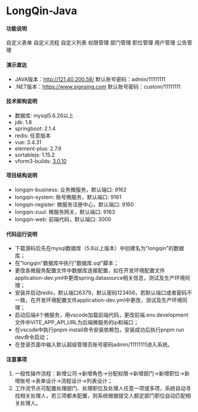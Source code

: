 # LongQin-Java

#### 功能说明
自定义表单 自定义流程 自定义列表 权限管理 部门管理 职位管理 用户管理 公告管理

#### 演示直达
- JAVA版本：http://121.40.200.58/
默认账号密码：admin/11111111
- .NET版本：https://www.signsing.com
默认账号密码：custom/11111111

#### 技术架构说明
- 数据库: mysql5.6.26以上
- jdk: 1.8
- springboot: 2.1.4
- redis: 任意版本
- vue: 3.4.31
- element-plus: 2.7.6
- sortablejs: 1.15.2
- vform3-builds: <a href="https://www.vform666.com/" target="_blank">3.0.10</a>

#### 项目结构说明
- longqin-business: 业务微服务，默认端口: 9162
- longqin-system: 账号微服务，默认端口: 9161
- longqin-register: 微服务注册中心，默认端口: 9160
- longqin-zuul: 微服务网关，默认端口: 9163
- longqin-web: 前端代码，默认端口: 3000

#### 代码运行说明

- 下载源码后先在mysql数据库（5.6以上版本）中创建名为"longqin"的数据库；
- 在"longqin"数据库中执行"数据库.sql"脚本；
- 更改各微服务配置文件中数据库连接配置，如在开发环境配置文件application-dev.yml中更改spring.datasource相关信息，测试及生产环境同理；
- 安装并启动redis，默认端口6379，默认密码123456，若默认端口或者密码不一致，在开发环境配置文件application-dev.yml中更改，测试及生产环境同理；
- 启动后端4个微服务，用vscode加载前端代码，更改前端.env.development文件中VITE_APP_API_URL为后端微服务的ip和端口；
- 在vscode中执行pnpm install命令安装依赖包，安装成功后执行pnpm run dev命令启动；
- 在登录页面中输入默认超级管理员账号密码admin/11111111进入系统。

#### 注意事项

1.  一般性操作流程：新增公司->新增角色->分配权限->新增部门->新增职位->新增账号->表单设计->流程设计->列表设计；
2.  工作流节点可配置处理部门、处理职位及处理人任意一项或多项，系统自动寻找相关处理人，若三项都未配置，则系统根据提交人额定部门职位自动匹配相关处理人。

